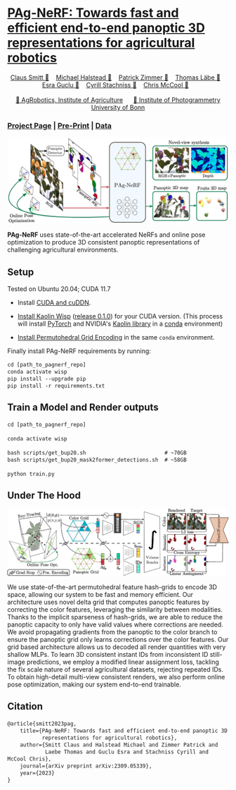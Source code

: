 # [PAg-NeRF: Towards fast and efficient end-to-end panoptic 3D representations for agricultural robotics](https://lvisroot.github.io/pagnerf)



  <div align="center">
    <a href="http://claussmitt.com">
    Claus Smitt 🌱</a> &nbsp;&nbsp;
    <a href="http://agrobotics.uni-bonn.de/michael-halstead/">
    Michael Halstead 🌱</a>  &nbsp;&nbsp;
    <a href="http://agrobotics.uni-bonn.de/patrick-zimmer/">
    Patrick Zimmer 🌱</a> &nbsp;&nbsp;
    <a href="https://www.ipb.uni-bonn.de/people/thomas-laebe/">
    Thomas Läbe 📸</a> &nbsp;&nbsp;
    <a href="http://agrobotics.uni-bonn.de/esra-guclu/">
    Esra Guclu 🌱</a> &nbsp;&nbsp;
    <a href="https://www.ipb.uni-bonn.de/people/cyrill-stachniss/">
    Cyrill Stachniss 📸</a> &nbsp;&nbsp;
    <a href="https://sites.google.com/site/christophersmccool/">
    Chris McCool 🌱</a> &nbsp;&nbsp;
    <br><br>
    <a href="http://agrobotics.uni-bonn.de/">
    🌱 AgRobotics, Institute of Agriculture</a> &nbsp;&nbsp;&nbsp;&nbsp;
    <a href="https://www.ipb.uni-bonn.de/">
    📸 Institute of Photogrammetry</a>
    </br><a href="https://www.uni-bonn.de/">
  University of Bonn</a>
  </div>

### [Project Page](https://lvisroot.github.io/pagnerf) | [Pre-Print](https://arxiv.org/abs/2309.05339) | [Data](http://agrobotics.uni-bonn.de/sweet_pepper_dataset/)

<img src='imgs/hero_landscape.jpg'/>

**PAg-NeRF** uses state-of-the-art accelerated NeRFs and online pose optimization to produce 3D consistent panoptic representations of challenging agricultural environments.
<!-- ## TL;DR - Test Pre-Trained model -->

## Setup

Tested on Ubuntu 20.04; CUDA 11.7

- Install [CUDA and cuDDN](https://docs.nvidia.com/deeplearning/cudnn/install-guide/index.html).

- [Install Kaolin Wisp](https://kaolin-wisp.readthedocs.io/en/latest/pages/install.html) ([release 0.1.0](https://github.com/NVIDIAGameWorks/kaolin-wisp/releases/tag/v0.1.0)) for your CUDA version.
(This process will install [PyTorch](https://pytorch.org/) and NVIDIA's [Kaolin library](https://kaolin.readthedocs.io/en/latest/) in a [conda](https://conda.io/projects/conda/en/latest/index.html) environment)

- [Install Permutohedral Grid Encoding](https://github.com/RaduAlexandru/permutohedral_encoding#install) in the same `conda` environment.

Finally install PAg-NeRF requirements by running:
```
cd [path_to_pagnerf_repo]
conda activate wisp
pip install --upgrade pip
pip install -r requirements.txt
```

## Train a Model and Render outputs

```
cd [path_to_pagnerf_repo]

conda activate wisp

bash scripts/get_bup20.sh                         # ~70GB
bash scripts/get_bup20_mask2former_detections.sh  # ~58GB

python train.py
```

## Under The Hood

<img src='imgs/pipeline.jpg'/>

We use state-of-the-art permutohedral feature hash-grids to encode 3D space, allowing our system to be fast and memory efficient. Our architecture uses novel delta grid that computes panoptic features by correcting the color features, leveraging the similarity between modalities. Thanks to the implicit sparseness of hash-grids, we are able to reduce the panoptic capacity to only have valid values where corrections are needed.
We avoid propagating gradients from the panoptic to the color branch to ensure the panoptic grid only learns corrections over the color features. Our grid based architecture allows us to decoded all render quantities with very shallow MLPs. To learn 3D consistent instant IDs from inconsistent ID still-image predictions, we employ a modified linear assignment loss, tackling the fix scale nature of several agricultural datasets, rejecting repeated IDs. To obtain high-detail multi-view consistent renders, we also perform online pose optimization, making our system end-to-end trainable.




## Citation
```
@article{smitt2023pag,
    title={PAg-NeRF: Towards fast and efficient end-to-end panoptic 3D
           representations for agricultural robotics},
    author={Smitt Claus and Halstead Michael and Zimmer Patrick and
            Laebe Thomas and Guclu Esra and Stachniss Cyrill and McCool Chris},
    journal={arXiv preprint arXiv:2309.05339},
    year={2023}
}
```